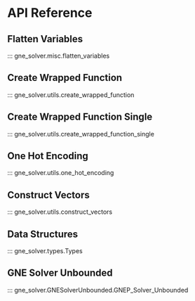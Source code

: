# API Reference

## Flatten Variables
::: gne_solver.misc.flatten_variables


## Create Wrapped Function
::: gne_solver.utils.create_wrapped_function


## Create Wrapped Function Single
::: gne_solver.utils.create_wrapped_function_single

## One Hot Encoding
::: gne_solver.utils.one_hot_encoding

## Construct Vectors
::: gne_solver.utils.construct_vectors

## Data Structures
::: gne_solver.types.Types

## GNE Solver Unbounded
::: gne_solver.GNESolverUnbounded.GNEP_Solver_Unbounded

